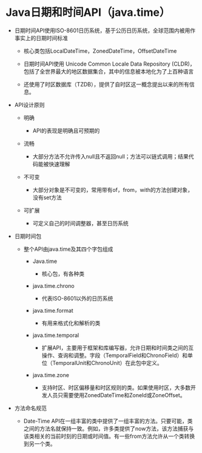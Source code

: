 # Java日期和时间API（java.time）

- 日期时间API使用ISO-8601日历系统，基于公历日历系统，全球范围内被用作事实上的日期时间标准

  - 核心类包括LocalDateTime，ZonedDateTime，OffsetDateTime

  - 日期时间API使用 Unicode Common Locale Data Repository (CLDR)，包括了全世界最大的地区数据集合，其中的信息被本地化为了上百种语言

  - 还使用了时区数据库（TZDB），提供了自时区这一概念提出以来的所有信息。

- API设计原则

  - 明确

    - API的表现是明确且可预期的

  - 流畅

    - 大部分方法不允许传入null且不返回null；方法可以链式调用；结果代码能被快速理解

  - 不可变

    - 大部分对象是不可变的，常用带有of，from，with的方法创建对象，没有set方法

  - 可扩展

    - 可定义自己的时间调整器，甚至日历系统

- 日期时间包

  - 整个API由java.time及其四个字包组成

    - Java.time

      - 核心包，有各种类

    - java.time.chrono

      - 代表ISO-8601以外的日历系统

    - java.time.format

      - 有用来格式化和解析的类

    - java.time.temporal

      - 扩展API，主要用于框架和库编写器，允许日期和时间类之间的互操作、查询和调整。字段（TemporalField和ChronoField）和单位（TemporalUnit和ChronoUnit）在此包中定义。

    - java.time.zone

      - 支持时区、时区偏移量和时区规则的类。如果使用时区，大多数开发人员只需要使用ZonedDateTime和ZoneId或ZoneOffset。

- 方法命名规范

  - Date-Time API在一组丰富的类中提供了一组丰富的方法。只要可能，类之间的方法名就保持一致。例如，许多类提供了now方法，该方法捕获与该类相关的当前时刻的日期或时间值。有一些from方法允许从一个类转换到另一个类。
